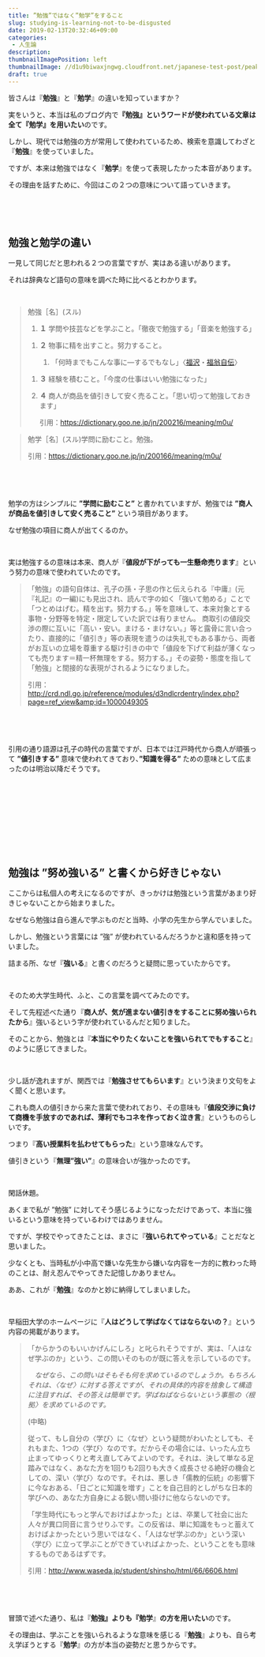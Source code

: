 ```yaml
---
title: ”勉強”ではなく”勉学”をすること
slug: studying-is-learning-not-to-be-disgusted
date: 2019-02-13T20:32:46+09:00
categories: 
 - 人生論
description: 
thumbnailImagePosition: left
thumbnailImage: //d1u9biwaxjngwg.cloudfront.net/japanese-test-post/peak-140.jpg
draft: true
---
```

<!--more-->

皆さんは『<strong>勉強</strong>』と『<strong>勉学</strong>』の違いを知っていますか？

実をいうと、本当は私のブログ内で<strong>『勉強』というワードが使われている文章は全て『勉学』を用いたい</strong>のです。

しかし、現代では勉強の方が常用して使われているため、検索を意識してわざと『<strong>勉強</strong>』を使っていました。

ですが、本来は勉強ではなく『<strong>勉学</strong>』を使って表現したかった本音があります。

その理由を話すために、今回はこの２つの意味について語っていきます。

&nbsp;

&nbsp;
<h2>勉強と勉学の違い</h2>
一見して同じだと思われる２つの言葉ですが、実はある違いがあります。

それは辞典など語句の意味を調べた時に比べるとわかります。

&nbsp;
<blockquote>
<div>勉強<span class="hinshi">［名］</span><span class="hinshi">(スル)</span></div>
<ol class="meaning cx">
 	<li>
<p class="text"><strong>１</strong> 学問や技芸などを学ぶこと。「徹夜で勉強する」「音楽を勉強する」</p>
</li>
</ol>
<ol class="meaning cx">
 	<li>
<p class="text"><strong>２</strong> 物事に精を出すこと。努力すること。</p>

<ol class="meaning cx">
 	<li>
<p class="text">「何時までもこんな事に―するでもなし」〈<a href="https://dictionary.goo.ne.jp/word/%E7%A6%8F%E6%B2%A2%E8%AB%AD%E5%90%89/#jn-191633">福沢</a>・<a href="https://dictionary.goo.ne.jp/jn/191539/meaning/m0u/">福翁自伝</a>〉</p>
</li>
</ol>
</li>
</ol>
<ol class="meaning cx">
 	<li>
<p class="text"><strong>３</strong> 経験を積むこと。「今度の仕事はいい勉強になった」</p>
</li>
 	<li>
<p class="text"><strong>４</strong> 商人が商品を値引きして安く売ること。「思い切って勉強しておきます」</p>
引用：<a href="https://dictionary.goo.ne.jp/jn/200216/meaning/m0u/">https://dictionary.goo.ne.jp/jn/200216/meaning/m0u/</a></li>
</ol>
</blockquote>
<blockquote><span class="hinshi">勉学［名］</span><span class="hinshi">(スル)</span>学問に励むこと。勉強。

引用：<a href="https://dictionary.goo.ne.jp/jn/200166/meaning/m0u/">https://dictionary.goo.ne.jp/jn/200166/meaning/m0u/</a></blockquote>
&nbsp;

&nbsp;

勉学の方はシンプルに <strong>”学問に励むこと”</strong> と書かれていますが、勉強では <strong>”商人が商品を値引きして安く売ること” </strong>という項目があります。

なぜ勉強の項目に商人が出てくるのか。

&nbsp;

実は勉強するの意味は本来、商人が『<strong>値段が下がっても一生懸命売ります</strong>』という努力の意味で使われていたのです。
<blockquote>「勉強」の語句自体は、孔子の孫・子思の作と伝えられる『中庸』(元『礼記』の一編)にも見出され、読んで字の如く「強いて勉める」ことで「つとめはげむ。精を出す。努力する。」等を意味して、本来対象とする事物・分野等を特定・限定していた訳では有りません。
商取引の値段交渉の際に互いに「高い・安い。まける・まけない。」等と露骨に言い合ったり、直接的に「値引き」等の表現を遣うのは失礼でもある事から、両者がお互いの立場を尊重する駆け引きの中で「値段を下げて利益が薄くなっても売ります＝精一杯無理をする。努力する。」その姿勢・態度を指して「勉強」と間接的な表現がされるようになりました。

引用：<a href="http://crd.ndl.go.jp/reference/modules/d3ndlcrdentry/index.php?page=ref_view&amp;id=1000049305">http://crd.ndl.go.jp/reference/modules/d3ndlcrdentry/index.php?page=ref_view&amp;id=1000049305</a></blockquote>
&nbsp;

&nbsp;

引用の通り語源は孔子の時代の言葉ですが、日本では江戸時代から商人が頑張って <strong>”値引きする”</strong> 意味で使われてきており、<strong>”知識を得る”</strong> ための意味として広まったのは明治以降だそうです。

&nbsp;

&nbsp;

&nbsp;

&nbsp;

&nbsp;
<h2>勉強は ”努め強いる” と書くから好きじゃない</h2>
ここからは私個人の考えになるのですが、きっかけは勉強という言葉があまり好きじゃないことから始まりました。

なぜなら勉強は自ら進んで学ぶものだと当時、小学の先生から学んでいました。

しかし、勉強という言葉には ”強” が使われているんだろうかと違和感を持っていました。

詰まる所、なぜ『<strong>強いる</strong>』と書くのだろうと疑問に思っていたからです。

&nbsp;

そのため大学生時代、ふと、この言葉を調べてみたのです。

そして先程述べた通り『<strong>商人が、気が進まない値引きをすることに努め強いられたから</strong>』強いるという字が使われているんだと知りました。

そのことから、勉強とは『<strong>本当にやりたくないことを強いられてでもすること</strong>』のように感じてきました。

&nbsp;

少し話が逸れますが、関西では『<strong>勉強させてもらいます</strong>』という決まり文句をよく聞くと思います。

これも商人の値引きから来た言葉で使われており、その意味も『<strong>値段交渉に負けて商機を手放すのであれば、薄利でもコネを作っておく泣き言</strong>』というものらしいです。

つまり『<strong>高い授業料を払わせてもらった</strong>』という意味なんです。

値引きという『<strong>無理”強い”</strong>』の意味合いが強かったのです。

&nbsp;

閑話休題。

あくまで私が ”勉強” に対してそう感じるようになっただけであって、本当に強いるという意味を持っているわけではありません。

ですが、学校でやってきたことは、まさに『<strong>強いられてやっている</strong>』ことだなと思いました。

少なくとも、当時私が小中高で嫌いな先生から嫌いな内容を一方的に教わった時のことは、耐え忍んでやってきた記憶しかありません。

ああ、これが『<strong>勉強</strong>』なのかと妙に納得してしまいました。

&nbsp;

早稲田大学のホームページに『<strong>人はどうして学ばなくてはならないの？</strong>』という内容の掲載があります。
<blockquote>「からかうのもいいかげんにしろ」と叱られそうですが、実は、「人はなぜ学ぶのか」という、この問いそのものが既に答えを示しているのです。

<em>　なぜなら、この問いはそもそも何を求めているのでしょうか。もちろんそれは、〈なぜ〉に対する答えですが、それの具体的内容を捨象して構造に注目すれば、その答えは簡単です。学ばねばならないという事態の〈根拠〉を求めているのです。</em>

(中略)

従って、もし自分の〈学び〉に〈なぜ〉という疑問がわいたとしても、それもまた、1つの〈学び〉なのです。だからその場合には、いったん立ち止まってゆっくりと考え直してみてよいのです。それは、決して単なる足踏みではなく、あなた方を1回りも2回りも大きく成長させる絶好の機会としての、深い〈学び〉なのです。それは、悪しき「儒教的伝統」の影響下に今なおある、「日ごとに知識を増す」ことを自己目的としがちな日本的学びへの、あなた方自身による鋭い問い掛けに他ならないのです。

「学生時代にもっと学んでおけばよかった」とは、卒業して社会に出た人々が異口同音に言うせりふです。この反省は、単に知識をもっと蓄えておけばよかったという思いではなく、「人はなぜ学ぶのか」という深い〈学び〉に立って学ぶことができていればよかった、ということをも意味するものであるはずです。

引用：<a href="http://www.waseda.jp/student/shinsho/html/66/6606.html">http://www.waseda.jp/student/shinsho/html/66/6606.html</a></blockquote>
&nbsp;

&nbsp;

冒頭で述べた通り、私は『<strong>勉強』よりも『勉学</strong>』<strong>の方を用いたい</strong>のです。

その理由は、学ぶことを強いられるような意味を感じる『<strong>勉強</strong>』よりも、自ら考え学ぼうとする『<strong>勉学</strong>』の方が本当の姿勢だと思うからです。
